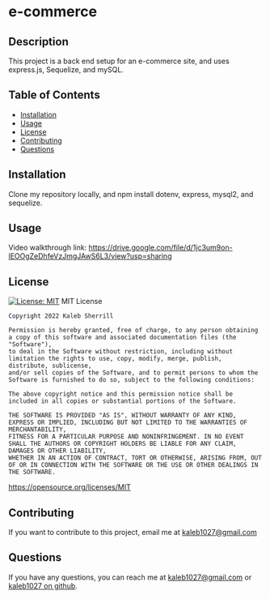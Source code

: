 # e-commerce

 ## Description

  This project is a back end setup for an e-commerce site, and uses express.js, Sequelize, and mySQL.

  ## Table of Contents
  - [Installation](#installation)
  - [Usage](#usage)
  - [License](#license)
  - [Contributing](#contributing)
  - [Questions](#questions)

  
  ## Installation 

  Clone my repository locally, and npm install dotenv, express, mysql2, and sequelize.

  ## Usage

  Video walkthrough link: https://drive.google.com/file/d/1jc3um9on-lEOOgZeDhfeVzJmgJAwS6L3/view?usp=sharing
  
  
  ## License
  [![License: MIT](https://img.shields.io/badge/License-MIT-yellow.svg)](https://opensource.org/licenses/MIT)
  MIT License


    Copyright 2022 Kaleb Sherrill

    Permission is hereby granted, free of charge, to any person obtaining a copy of this software and associated documentation files (the "Software"),
    to deal in the Software without restriction, including without limitation the rights to use, copy, modify, merge, publish, distribute, sublicense,
    and/or sell copies of the Software, and to permit persons to whom the Software is furnished to do so, subject to the following conditions:

    The above copyright notice and this permission notice shall be included in all copies or substantial portions of the Software.

    THE SOFTWARE IS PROVIDED "AS IS", WITHOUT WARRANTY OF ANY KIND, EXPRESS OR IMPLIED, INCLUDING BUT NOT LIMITED TO THE WARRANTIES OF MERCHANTABILITY,
    FITNESS FOR A PARTICULAR PURPOSE AND NONINFRINGEMENT. IN NO EVENT SHALL THE AUTHORS OR COPYRIGHT HOLDERS BE LIABLE FOR ANY CLAIM, DAMAGES OR OTHER LIABILITY,
    WHETHER IN AN ACTION OF CONTRACT, TORT OR OTHERWISE, ARISING FROM, OUT OF OR IN CONNECTION WITH THE SOFTWARE OR THE USE OR OTHER DEALINGS IN THE SOFTWARE.


  https://opensource.org/licenses/MIT
  


  ## Contributing

  If you want to contribute to this project, email me at kaleb1027@gmail.com
  

  ## Questions
  If you have any questions, you can reach me at kaleb1027@gmail.com or [kaleb1027 on github]("https://github.com/kaleb1027").
